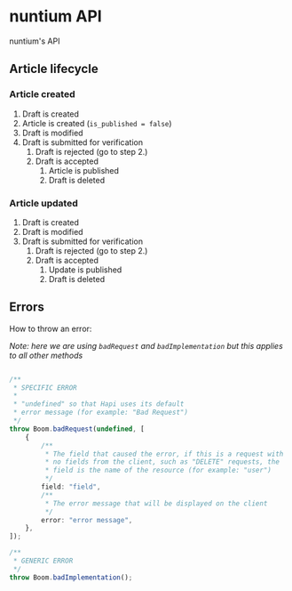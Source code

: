 # nuntium API

nuntium's API

## Article lifecycle

### Article created

1. Draft is created
2. Article is created (`is_published = false`)
3. Draft is modified
4. Draft is submitted for verification
    1. Draft is rejected (go to step 2.)
    2. Draft is accepted
        1. Article is published
        2. Draft is deleted

### Article updated

1. Draft is created
2. Draft is modified
3. Draft is submitted for verification
    1. Draft is rejected (go to step 2.)
    2. Draft is accepted
        1. Update is published
        2. Draft is deleted

## Errors

How to throw an error:

*Note: here we are using `badRequest` and `badImplementation` but this applies to all other methods*

```typescript

/**
 * SPECIFIC ERROR
 * 
 * "undefined" so that Hapi uses its default
 * error message (for example: "Bad Request")
 */
throw Boom.badRequest(undefined, [
    {
        /**
         * The field that caused the error, if this is a request with
         * no fields from the client, such as "DELETE" requests, the
         * field is the name of the resource (for example: "user")
         */
        field: "field",
        /**
         * The error message that will be displayed on the client
         */
        error: "error message",
    },
]);

/**
 * GENERIC ERROR
 */
throw Boom.badImplementation();

```
